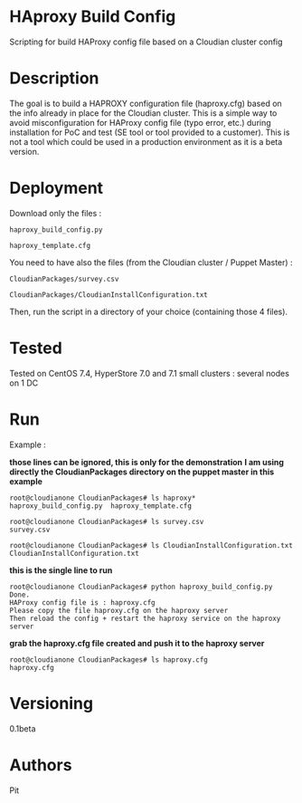 # HAproxy Build Config
Scripting for build HAProxy config file based on a Cloudian cluster config

# Description
The goal is to build a HAPROXY configuration file (haproxy.cfg) based on the info already in place for the Cloudian cluster.
This is a simple way to avoid misconfiguration for HAProxy config file (typo error, etc.) during installation for PoC and test (SE tool or tool provided to a customer).
This is not a tool which could be used in a production environment as it is a beta version.

# Deployment
Download only the files :

	haproxy_build_config.py
  
	haproxy_template.cfg

You need to have also the files (from the Cloudian cluster / Puppet Master) :

	CloudianPackages/survey.csv
  
	CloudianPackages/CloudianInstallConfiguration.txt
  

Then, run the script in a directory of your choice (containing those 4 files).

# Tested
Tested on CentOS 7.4, HyperStore 7.0 and 7.1
small clusters : several nodes on 1 DC

# Run
Example :

**those lines can be ignored, this is only for the demonstration**
**I am using directly the CloudianPackages directory on the puppet master in this example**

	root@cloudianone CloudianPackages# ls haproxy*
	haproxy_build_config.py  haproxy_template.cfg

	root@cloudianone CloudianPackages# ls survey.csv 
	survey.csv

	root@cloudianone CloudianPackages# ls CloudianInstallConfiguration.txt 
	CloudianInstallConfiguration.txt


**this is the single line to run**

	root@cloudianone CloudianPackages# python haproxy_build_config.py 
	Done.
	HAProxy config file is : haproxy.cfg
	Please copy the file haproxy.cfg on the haproxy server
	Then reload the config + restart the haproxy service on the haproxy server


**grab the haproxy.cfg file created and push it to the haproxy server**

	root@cloudianone CloudianPackages# ls haproxy.cfg 
	haproxy.cfg

# Versioning
0.1beta

# Authors
Pit
